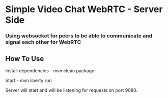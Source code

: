# Simple Video Chat WebRTC - Server Side

### Using websocket for peers to be able to communicate and signal each other for WebRTC

## How To Use

Install dependencies - mvn clean package

Start - mvn liberty:run

Server will start and will be listening for requests on port 9080.
